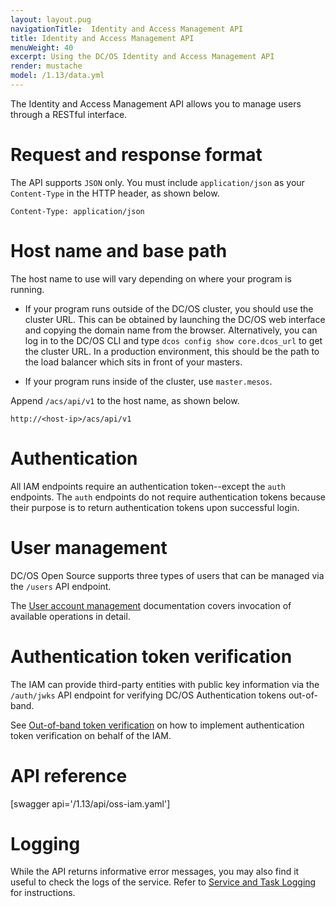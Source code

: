 ```yaml
---
layout: layout.pug
navigationTitle:  Identity and Access Management API
title: Identity and Access Management API
menuWeight: 40
excerpt: Using the DC/OS Identity and Access Management API
render: mustache
model: /1.13/data.yml
---
```


<!-- The source repository for this topic is https://github.com/dcos/dcos-docs-site -->

The Identity and Access Management API allows you to manage users through a RESTful interface.

# Request and response format

The API supports `JSON` only. You must include `application/json` as your `Content-Type` in the HTTP header, as shown below.

    Content-Type: application/json

# Host name and base path

The host name to use will vary depending on where your program is running.

* If your program runs outside of the DC/OS cluster, you should use the cluster URL. This can be obtained by launching the DC/OS web interface and copying the domain name from the browser. Alternatively, you can log in to the DC/OS CLI and type `dcos config show core.dcos_url` to get the cluster URL. In a production environment, this should be the path to the load balancer which sits in front of your masters.

* If your program runs inside of the cluster, use `master.mesos`.

Append `/acs/api/v1` to the host name, as shown below.

    http://<host-ip>/acs/api/v1

# Authentication

All IAM endpoints require an authentication token--except the `auth` endpoints. The `auth` endpoints do not require authentication tokens because their purpose is to return authentication tokens upon successful login.

# User management

DC/OS Open Source supports three types of users that can be managed via the `/users` API endpoint.

The [User account management](/1.13/security/oss/user-account-management/) documentation covers invocation of available operations in detail.

# Authentication token verification

The IAM can provide third-party entities with public key information via the `/auth/jwks` API endpoint for verifying DC/OS Authentication tokens out-of-band.

See [Out-of-band token verification](/1.13/security/oss/authentication/out-of-band-verification/) on how to implement authentication token verification on behalf of the IAM.

# API reference

[swagger api='/1.13/api/oss-iam.yaml']

# Logging

While the API returns informative error messages, you may also find it useful to check the logs of the service. Refer to [Service and Task Logging](/1.13/monitoring/logging/) for instructions.

